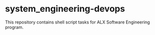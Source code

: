 # system_engineering-devops
This repository contains shell script tasks for ALX Software Engineering program.
